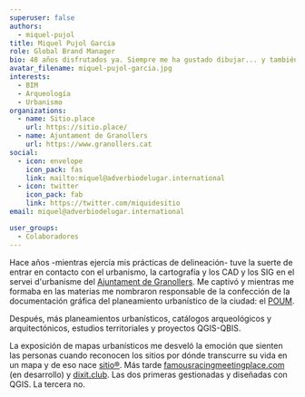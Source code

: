 ```yaml
---
superuser: false
authors:
  - miquel-pujol
title: Miquel Pujol Garcia
role: Global Brand Manager
bio: 48 años disfrutados ya. Siempre me ha gustado dibujar... y también los mapas.
avatar_filename: miquel-pujol-garcia.jpg
interests:
  - BIM
  - Arqueología
  - Urbanismo
organizations:
  - name: Sitio.place
    url: https://sitio.place/
  - name: Ajuntament de Granollers
    url: https://www.granollers.cat
social:
  - icon: envelope
    icon_pack: fas
    link: mailto:miquel@adverbiodelugar.international
  - icon: twitter
    icon_pack: fab
    link: https://twitter.com/miquidesitio
email: miquel@adverbiodelugar.international

user_groups:
  - Colaboradores
---
```


Hace años -mientras ejercía mis prácticas de delineación- tuve la suerte de entrar en contacto con el urbanismo, la cartografía y los CAD y los SIG en el servei d'urbanisme del [Ajuntament de Granollers](https://www.granollers.cat/). Me captivó y mientras me formaba en las materias me nombraron responsable de la confección de la documentación gráfica del planeamiento urbanístico de la ciudad: el [POUM](https://www.granollers.cat/poum).

Después, más planeamientos urbanísticos, catálogos arqueológicos y arquitectónicos, estudios territoriales y proyectos QGIS-QBIS.

La exposición de mapas urbanísticos me desveló la emoción que sienten las personas cuando reconocen los sitios por dónde transcurre su vida en un mapa y de eso nace [sitio®](https://sitio.place). Más tarde [famousracingmeetingplace.com](http://famousracingmeetingplace.com/) (en desarrollo) y [dixit.club](http://dixit.club/). Las dos primeras gestionadas y diseñadas con QGIS. La tercera no.
